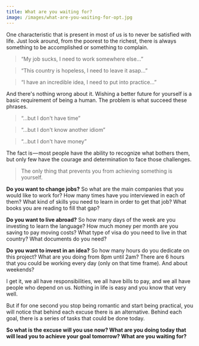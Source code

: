 ```yaml
---
title: What are you waiting for?
image: /images/what-are-you-waiting-for-opt.jpg
---
```


One characteristic that is present in most of us is to never be satisfied with life. Just look around, from the poorest to the richest, there is always something to be accomplished or something to complain.

> “My job sucks, I need to work somewhere else…”

> “This country is hopeless, I need to leave it asap…”

> “I have an incredible idea, I need to put into practice…”


And there's nothing wrong about it. Wishing a better future for yourself is a basic requirement of being a human. The problem is what succeed these phrases.

> “…but I don't have time”

> “…but I don't know another idiom”

> “…but I don't have money”

The fact is — most people have the ability to recognize what bothers them, but only few have the courage and determination to face those challenges.

> The only thing that prevents you from achieving something is yourself.

**Do you want to change jobs?** So what are the main companies that you would like to work for? How many times have you interviewed in each of them? What kind of skills you need to learn in order to get that job? What books you are reading to fill that gap?

**Do you want to live abroad?** So how many days of the week are you investing to learn the language? How much money per month are you saving to pay moving costs? What type of visa do you need to live in that country? What documents do you need?

**Do you want to invest in an idea?** So how many hours do you dedicate on this project? What are you doing from 8pm until 2am? There are 6 hours that you could be working every day (only on that time frame). And about weekends?

I get it, we all have responsibilities, we all have bills to pay, and we all have people who depend on us. Nothing in life is easy and you know that very well.

But if for one second you stop being romantic and start being practical, you will notice that behind each excuse there is an alternative. Behind each goal, there is a series of tasks that could be done today.

**So what is the excuse will you use now? What are you doing today that will lead you to achieve your goal tomorrow? What are you waiting for?**